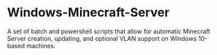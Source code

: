 # Windows-Minecraft-Server
A set of batch and powershell scripts that allow for automatic Minecraft Server creation, updating, and optional VLAN support on WIndows 10-based machines.
